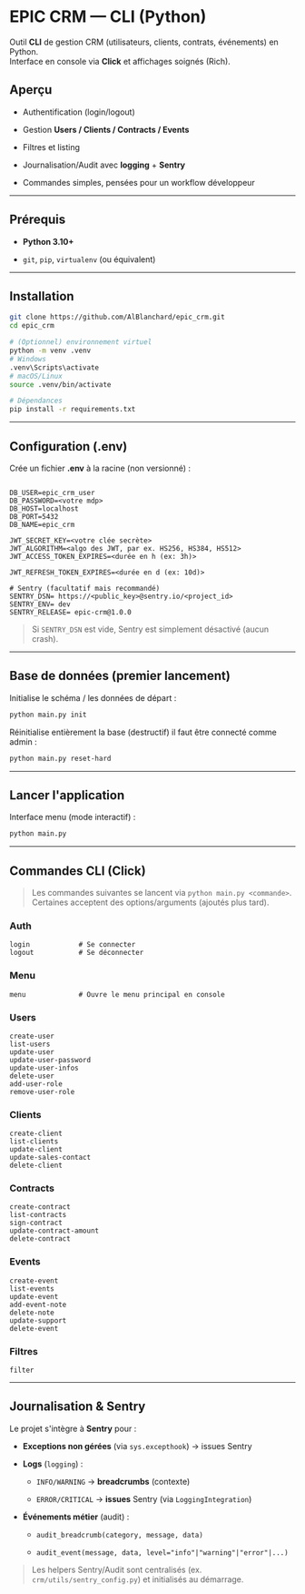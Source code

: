 # EPIC CRM — CLI (Python)

Outil **CLI** de gestion CRM (utilisateurs, clients, contrats, événements) en Python.  
Interface en console via **Click** et affichages soignés (Rich).

## Aperçu

-   Authentification (login/logout)
    
-   Gestion **Users / Clients / Contracts / Events**
    
-   Filtres et listing
    
-   Journalisation/Audit avec **logging** + **Sentry**
    
-   Commandes simples, pensées pour un workflow développeur
    

----------

## Prérequis

-   **Python 3.10+**
    
-   `git`, `pip`, `virtualenv` (ou équivalent)
    

----------

## Installation

```bash
git clone https://github.com/AlBlanchard/epic_crm.git
cd epic_crm

# (Optionnel) environnement virtuel
python -m venv .venv
# Windows
.venv\Scripts\activate
# macOS/Linux
source .venv/bin/activate

# Dépendances
pip install -r requirements.txt

```

----------

## Configuration (.env)

Crée un fichier **.env** à la racine (non versionné) :

```dotenv

DB_USER=epic_crm_user
DB_PASSWORD=<votre mdp>
DB_HOST=localhost
DB_PORT=5432
DB_NAME=epic_crm

JWT_SECRET_KEY=<votre clée secrète>
JWT_ALGORITHM=<algo des JWT, par ex. HS256, HS384, HS512>
JWT_ACCESS_TOKEN_EXPIRES=<durée en h (ex: 3h)>

JWT_REFRESH_TOKEN_EXPIRES=<durée en d (ex: 10d)>

# Sentry (facultatif mais recommandé)
SENTRY_DSN= https://<public_key>@sentry.io/<project_id>
SENTRY_ENV= dev
SENTRY_RELEASE= epic-crm@1.0.0

```

> Si `SENTRY_DSN` est vide, Sentry est simplement désactivé (aucun crash).

----------

## Base de données (premier lancement)

Initialise le schéma / les données de départ :

```bash
python main.py init

```

Réinitialise entièrement la base (destructif) il faut être connecté comme admin :

```bash
python main.py reset-hard

```

----------

## Lancer l'application

Interface menu (mode interactif) :

```bash
python main.py

```

----------

## Commandes CLI (Click)

> Les commandes suivantes se lancent via `python main.py <commande>`.  
> Certaines acceptent des options/arguments (ajoutés plus tard).

### Auth

```text
login            # Se connecter
logout           # Se déconnecter

```

### Menu

```text
menu             # Ouvre le menu principal en console

```

### Users

```text
create-user
list-users
update-user
update-user-password
update-user-infos
delete-user
add-user-role
remove-user-role

```

### Clients

```text
create-client
list-clients
update-client
update-sales-contact
delete-client

```

### Contracts

```text
create-contract
list-contracts
sign-contract
update-contract-amount
delete-contract

```

### Events

```text
create-event
list-events
update-event
add-event-note
delete-note
update-support
delete-event

```

### Filtres

```text
filter

```

----------

## Journalisation & Sentry

Le projet s'intègre à **Sentry** pour :

-   **Exceptions non gérées** (via `sys.excepthook`) → issues Sentry
    
-   **Logs** (`logging`) :
    
    -   `INFO/WARNING` → **breadcrumbs** (contexte)
        
    -   `ERROR/CRITICAL` → **issues** Sentry (via `LoggingIntegration`)
        
-   **Événements métier** (audit) :
    
    -   `audit_breadcrumb(category, message, data)`
        
    -   `audit_event(message, data, level="info"|"warning"|"error"|...)`
        

> Les helpers Sentry/Audit sont centralisés (ex. `crm/utils/sentry_config.py`) et initialisés au démarrage.